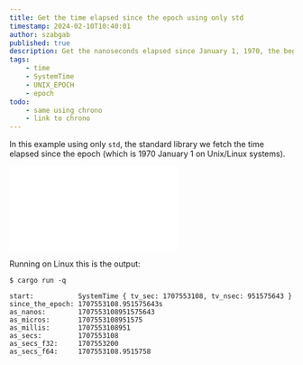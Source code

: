 ```yaml
---
title: Get the time elapsed since the epoch using only std
timestamp: 2024-02-10T10:40:01
author: szabgab
published: true
description: Get the nanoseconds elapsed since January 1, 1970, the beginning of the (UNIX) world.
tags:
    - time
    - SystemTime
    - UNIX_EPOCH
    - epoch
todo:
    - same using chrono
    - link to chrono
---
```



In this example using only `std`, the standard library we fetch the time elapsed since the epoch (which is 1970 January 1 on Unix/Linux systems).

![](examples/epoch/src/main.rs)


Running on Linux this is the output:

```
$ cargo run -q

start:           SystemTime { tv_sec: 1707553108, tv_nsec: 951575643 }
since_the_epoch: 1707553108.951575643s
as_nanos:        1707553108951575643
as_micros:       1707553108951575
as_millis:       1707553108951
as_secs:         1707553108
as_secs_f32:     1707553200
as_secs_f64:     1707553108.9515758
```


